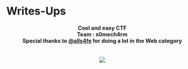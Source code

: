 # Writes-Ups
<p align="center">
  <b>Cool and easy CTF</b><br>
  <b>Team : s0mech4rm</b><br>
  <b>Special thanks to <a href="https://github.com/alls4fe" rel="nofollow">@alls4fe</a> for doing a lot in the Web category</b><br>
  <br><br>
  <img src="https://cdn.discordapp.com/attachments/698984879823519827/795270194930515968/Eqqa4x3WMAMQCu6.png">
</p>

